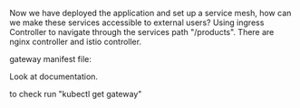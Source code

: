 Now we have deployed the application and set up a service mesh, how can we make these services accessible to external users?
Using ingress Controller to navigate through the services path "/products".
There are nginx controller and istio controller.

gateway manifest file:

Look at documentation.

to check run "kubectl get gateway"




